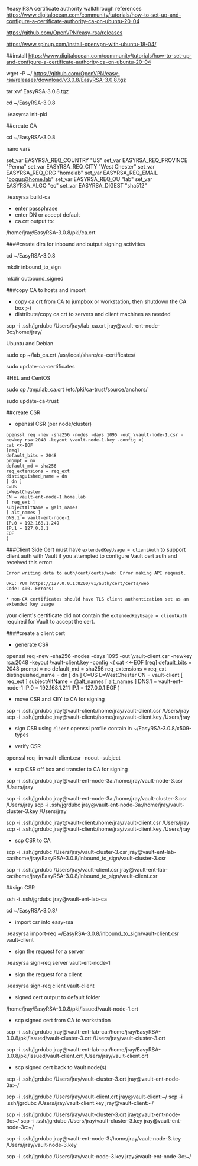 #easy RSA certificate authority walkthrough
references
https://www.digitalocean.com/community/tutorials/how-to-set-up-and-configure-a-certificate-authority-ca-on-ubuntu-20-04

https://github.com/OpenVPN/easy-rsa/releases

https://www.spinup.com/install-openvpn-with-ubuntu-18-04/

##install
https://www.digitalocean.com/community/tutorials/how-to-set-up-and-configure-a-certificate-authority-ca-on-ubuntu-20-04

wget -P ~/ https://github.com/OpenVPN/easy-rsa/releases/download/v3.0.8/EasyRSA-3.0.8.tgz

tar xvf EasyRSA-3.0.8.tgz

cd ~/EasyRSA-3.0.8

./easyrsa init-pki

##create CA

cd ~/EasyRSA-3.0.8

nano vars

set_var EASYRSA_REQ_COUNTRY    "US"
set_var EASYRSA_REQ_PROVINCE   "Penna"
set_var EASYRSA_REQ_CITY       "West Chester"
set_var EASYRSA_REQ_ORG        "homelab"
set_var EASYRSA_REQ_EMAIL      "bogus@home.lab"
set_var EASYRSA_REQ_OU         "lab"
set_var EASYRSA_ALGO           "ec"
set_var EASYRSA_DIGEST         "sha512"

./easyrsa build-ca

- enter passphrase
- enter DN or accept default
- ca.crt output to:

/home/jray/EasyRSA-3.0.8/pki/ca.crt

####create dirs for inbound and output signing activities

cd ~/EasyRSA-3.0.8

mkdir inbound_to_sign

mkdir outbound_signed

###copy CA to hosts and import

- copy ca.crt from CA to jumpbox or workstation, then shutdown the CA box ;-)
- distribute/copy ca.crt to servers and client machines as needed

scp -i .ssh/jgrdubc /Users/jray/lab_ca.crt jray@vault-ent-node-3c:/home/jray/



Ubuntu and Debian

sudo cp ~/lab_ca.crt /usr/local/share/ca-certificates/

sudo update-ca-certificates

RHEL and CentOS

sudo cp /tmp/lab_ca.crt /etc/pki/ca-trust/source/anchors/

sudo update-ca-trust

##create CSR

- openssl CSR (per node/cluster)
```
openssl req -new -sha256 -nodes -days 1095 -out \vault-node-1.csr -newkey rsa:2048 -keyout \vault-node-1.key -config <(
cat <<-EOF
[req]
default_bits = 2048
prompt = no
default_md = sha256
req_extensions = req_ext
distinguished_name = dn
[ dn ]
C=US
L=WestChester
CN = vault-ent-node-1.home.lab
[ req_ext ]
subjectAltName = @alt_names
[ alt_names ]
DNS.1 = vault-ent-node-1
IP.0 = 192.168.1.249
IP.1 = 127.0.0.1
EOF
)
```

###Client Side Cert must have `extendedKeyUsage = clientAuth` to support client auth with Vault
if you attempted to configure Vault cert auth and received this error:

```
Error writing data to auth/cert/certs/web: Error making API request.

URL: PUT https://127.0.0.1:8200/v1/auth/cert/certs/web
Code: 400. Errors:

* non-CA certificates should have TLS client authentication set as an extended key usage
```

your client's certificate did not contain the `extendedKeyUsage = clientAuth` required for Vault to accept the cert.

####create a client cert
- generate CSR

openssl req -new -sha256 -nodes -days 1095 -out \vault-client.csr -newkey rsa:2048 -keyout \vault-client.key -config <(
cat <<-EOF
[req]
default_bits = 2048
prompt = no
default_md = sha256
req_extensions = req_ext
distinguished_name = dn
[ dn ]
C=US
L=WestChester
CN = vault-client
[ req_ext ]
subjectAltName = @alt_names
[ alt_names ]
DNS.1 = vault-ent-node-1
IP.0 = 192.168.1.211
IP.1 = 127.0.0.1
EOF
)

- move CSR and KEY to CA for signing

scp -i .ssh/jgrdubc jray@vault-client:/home/jray/vault-client.csr /Users/jray
scp -i .ssh/jgrdubc jray@vault-client:/home/jray/vault-client.key /Users/jray

- sign CSR using `client` openssl profile contain in ~/EasyRSA-3.0.8/x509-types


- verify CSR

openssl req -in vault-client.csr -noout -subject

- scp CSR off box and transfer to CA for signing

scp -i .ssh/jgrdubc jray@vault-ent-node-3a:/home/jray/vault-node-3.csr /Users/jray


scp -i .ssh/jgrdubc jray@vault-ent-node-3a:/home/jray/vault-cluster-3.csr /Users/jray
scp -i .ssh/jgrdubc jray@vault-ent-node-3a:/home/jray/vault-cluster-3.key /Users/jray

scp -i .ssh/jgrdubc jray@vault-client:/home/jray/vault-client.csr /Users/jray
scp -i .ssh/jgrdubc jray@vault-client:/home/jray/vault-client.key /Users/jray


- scp CSR to CA

scp -i .ssh/jgrdubc /Users/jray/vault-cluster-3.csr jray@vault-ent-lab-ca:/home/jray/EasyRSA-3.0.8/inbound_to_sign/vault-cluster-3.csr

scp -i .ssh/jgrdubc /Users/jray/vault-client.csr jray@vault-ent-lab-ca:/home/jray/EasyRSA-3.0.8/inbound_to_sign/vault-client.csr

##sign CSR

ssh -i .ssh/jgrdubc jray@vault-ent-lab-ca

cd ~/EasyRSA-3.0.8/

- import csr into easy-rsa

./easyrsa import-req ~/EasyRSA-3.0.8/inbound_to_sign/vault-client.csr vault-client

- sign the request for a server

./easyrsa sign-req server vault-ent-node-1

- sign the request for a client

./easyrsa sign-req client vault-client

- signed cert output to default folder

/home/jray/EasyRSA-3.0.8/pki/issued/vault-node-1.crt

- scp signed cert from CA to workstation

scp -i .ssh/jgrdubc jray@vault-ent-lab-ca:/home/jray/EasyRSA-3.0.8/pki/issued/vault-cluster-3.crt /Users/jray/vault-cluster-3.crt

scp -i .ssh/jgrdubc jray@vault-ent-lab-ca:/home/jray/EasyRSA-3.0.8/pki/issued/vault-client.crt /Users/jray/vault-client.crt

- scp signed cert back to Vault node(s)

scp -i .ssh/jgrdubc /Users/jray/vault-cluster-3.crt jray@vault-ent-node-3a:~/



scp -i .ssh/jgrdubc /Users/jray/vault-client.crt jray@vault-client:~/
scp -i .ssh/jgrdubc /Users/jray/vault-client.key jray@vault-client:~/


scp -i .ssh/jgrdubc /Users/jray/vault-cluster-3.crt jray@vault-ent-node-3c:~/
scp -i .ssh/jgrdubc /Users/jray/vault-cluster-3.key jray@vault-ent-node-3c:~/




scp -i .ssh/jgrdubc jray@vault-ent-node-3:/home/jray/vault-node-3.key /Users/jray/vault-node-3.key

scp -i .ssh/jgrdubc /Users/jray/vault-node-3.key jray@vault-ent-node-3c:~/
